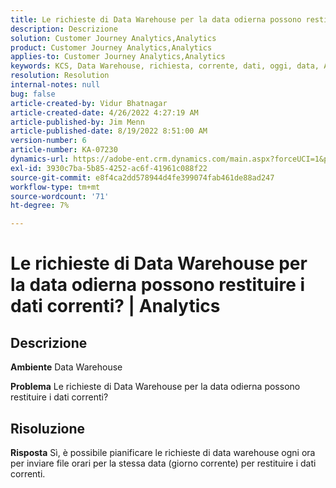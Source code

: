 ```yaml
---
title: Le richieste di Data Warehouse per la data odierna possono restituire i dati correnti? | Analytics
description: Descrizione
solution: Customer Journey Analytics,Analytics
product: Customer Journey Analytics,Analytics
applies-to: Customer Journey Analytics,Analytics
keywords: KCS, Data Warehouse, richiesta, corrente, dati, oggi, data, Analytics
resolution: Resolution
internal-notes: null
bug: false
article-created-by: Vidur Bhatnagar
article-created-date: 4/26/2022 4:27:19 AM
article-published-by: Jim Menn
article-published-date: 8/19/2022 8:51:00 AM
version-number: 6
article-number: KA-07230
dynamics-url: https://adobe-ent.crm.dynamics.com/main.aspx?forceUCI=1&pagetype=entityrecord&etn=knowledgearticle&id=2f170927-19c5-ec11-a7b6-0022480a1004
exl-id: 3930c7ba-5b85-4252-ac6f-41961c088f22
source-git-commit: e8f4ca2dd578944d4fe399074fab461de88ad247
workflow-type: tm+mt
source-wordcount: '71'
ht-degree: 7%

---
```


# Le richieste di Data Warehouse per la data odierna possono restituire i dati correnti? | Analytics

## Descrizione


<b>Ambiente</b>
Data Warehouse

<b>Problema</b>
Le richieste di Data Warehouse per la data odierna possono restituire i dati correnti?


## Risoluzione


<b>Risposta</b>
Sì, è possibile pianificare le richieste di data warehouse ogni ora per inviare file orari per la stessa data (giorno corrente) per restituire i dati correnti.

